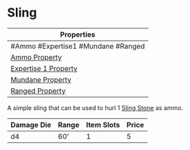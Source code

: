 # Sling

| Properties                                                          |
| ------------------------------------------------------------------- |
| #Ammo #Expertise1 #Mundane #Ranged                                  |
| [Ammo Property](../Weapon%20Properties/Ammo%20Property.md)               |
| [Expertise 1 Property](../Weapon%20Properties/Expertise%20X%20Property.md) |
| [Mundane Property](../../../Material%20Properties/Mundane%20Property.md) |
| [Ranged Property](../Weapon%20Properties/Ranged%20Property.md)           |
A simple sling that can be used to hurl 1 [Sling Stone](../Ammo/Sling%20Stone.md) as ammo.

| Damage Die | Range | Item Slots | Price |
| ---------- | ----- | ---------- | ----- |
| d4         | 60'   | 1          | 5     |
